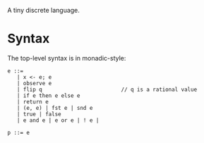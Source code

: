 A tiny discrete language.

# Syntax

The top-level syntax is in monadic-style:

```
e ::=
   | x <- e; e
   | observe e
   | flip q                         // q is a rational value
   | if e then e else e
   | return e
   | (e, e) | fst e | snd e
   | true | false
   | e and e | e or e | ! e |

p ::= e
```
